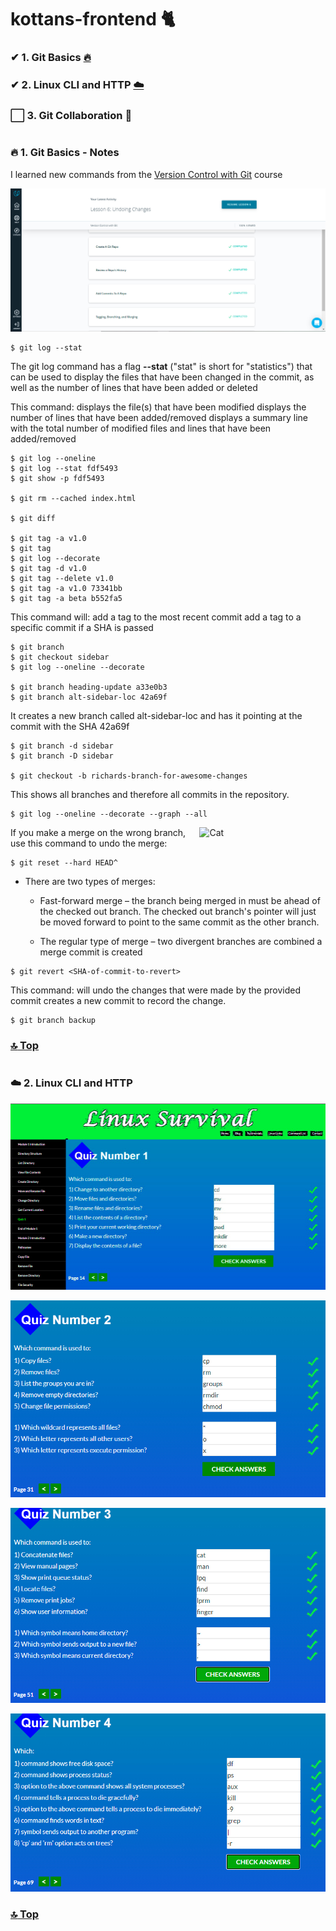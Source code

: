 # kottans-frontend 🐈

<a name="top"></a>

### ✔ 1. Git Basics [:fire:](#fire)

### ✔ 2. Linux CLI and HTTP [:cloud:](#cloud)

### :white_large_square: 3. Git Collaboration :raised_hands:

#
### <a name="fire">:fire:</a> 1. Git Basics - Notes

I learned new commands from the [Version Control with Git](https://www.udacity.com/course/version-control-with-git--ud123) course

![Screenshot git intro](./screenshots/git_basics/git-intro.jpg "Git intro")


```
$ git log --stat
```

The git log command has a flag **--stat** ("stat" is short for "statistics") that can be used to display the files that have been changed in the commit, as well as the number of lines that have been added or deleted 

This command:
displays the file(s) that have been modified
displays the number of lines that have been added/removed
displays a summary line with the total number of modified files and lines that have been added/removed
```
$ git log --oneline
$ git log --stat fdf5493
$ git show -p fdf5493

$ git rm --cached index.html

$ git diff

$ git tag -a v1.0
$ git tag
$ git log --decorate
$ git tag -d v1.0
$ git tag --delete v1.0
$ git tag -a v1.0 73341bb
$ git tag -a beta b552fa5
```
This command will:
add a tag to the most recent commit
add a tag to a specific commit if a SHA is passed
```
$ git branch
$ git checkout sidebar
$ git log --oneline --decorate

$ git branch heading-update a33e0b3
$ git branch alt-sidebar-loc 42a69f
```
It creates a new branch called alt-sidebar-loc and has it pointing at the commit with the SHA 42a69f
```
$ git branch -d sidebar
$ git branch -D sidebar

$ git checkout -b richards-branch-for-awesome-changes
```
This shows all branches and therefore all commits in the repository.
```
$ git log --oneline --decorate --graph --all
```
<img src="https://api.thecatapi.com/v1/images/search?format=src&size=small" align="right" width="40%" alt="Cat" />

If you make a merge on the wrong branch, use this command to undo the merge:
```
$ git reset --hard HEAD^
```
+ There are two types of merges:

  + Fast-forward merge – the branch being merged in must be ahead of the checked out branch. The checked out branch's pointer will just be moved forward to point to the same commit as the other branch.
	
  + The regular type of merge –
		two divergent branches are combined
		a merge commit is created
```
$ git revert <SHA-of-commit-to-revert>
```
This command:
will undo the changes that were made by the provided commit
creates a new commit to record the change.
```
$ git branch backup
```
### [:top: Top](#top)

#
### <a name="cloud">:cloud:</a> 2. Linux CLI and HTTP

![Screenshot linuxsurvival quiz 1](./screenshots/task_linux_cli/linuxsurvival-quiz-1.jpg "Linuxsurvival quiz 1")

![Screenshot linuxsurvival quiz 2](./screenshots/task_linux_cli/linuxsurvival-quiz-2.jpg "Linuxsurvival quiz 2")

![Screenshot linuxsurvival quiz 3](./screenshots/task_linux_cli/linuxsurvival-quiz-3.jpg "Linuxsurvival quiz 3")

![Screenshot linuxsurvival quiz 4](./screenshots/task_linux_cli/linuxsurvival-quiz-4.jpg "Linuxsurvival quiz 4")

### [:top: Top](#top)